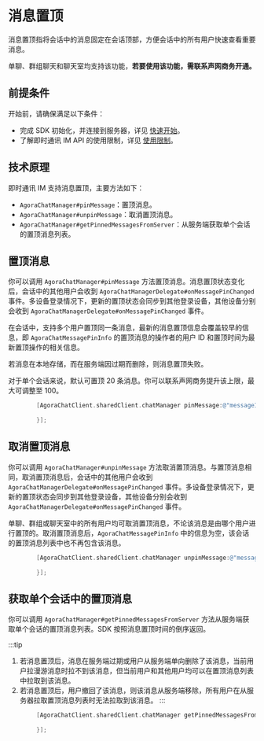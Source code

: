 # 消息置顶

消息置顶指将会话中的消息固定在会话顶部，方便会话中的所有用户快速查看重要消息。

单聊、群组聊天和聊天室均支持该功能，**若要使用该功能，需联系声网商务开通。**

## 前提条件

开始前，请确保满足以下条件：

- 完成 SDK 初始化，并连接到服务器，详见 [快速开始](quickstart.html)。
- 了解即时通讯 IM API 的使用限制，详见 [使用限制](limitation.html)。

## 技术原理

即时通讯 IM 支持消息置顶，主要方法如下：

- `AgoraChatManager#pinMessage`：置顶消息。
- `AgoraChatManager#unpinMessage`：取消置顶消息。
- `AgoraChatManager#getPinnedMessagesFromServer`：从服务端获取单个会话的置顶消息列表。

## 置顶消息

你可以调用 `AgoraChatManager#pinMessage` 方法置顶消息。消息置顶状态变化后，会话中的其他用户会收到 `AgoraChatManagerDelegate#onMessagePinChanged` 事件。多设备登录情况下，更新的置顶状态会同步到其他登录设备，其他设备分别会收到 `AgoraChatManagerDelegate#onMessagePinChanged` 事件。

在会话中，支持多个用户置顶同一条消息，最新的消息置顶信息会覆盖较早的信息，即 `AgoraChatMessagePinInfo` 的置顶消息的操作者的用户 ID 和置顶时间为最新置顶操作的相关信息。

若消息在本地存储，而在服务端因过期而删除，则消息置顶失败。

对于单个会话来说，默认可置顶 20 条消息。你可以联系声网商务提升该上限，最大可调整至 100。

```objectivec
        [AgoraChatClient.sharedClient.chatManager pinMessage:@"messageId" completion:^(AgoraChatMessage * _Nullable message, AgoraChatError * _Nullable aError) {
            
        }];
```

## 取消置顶消息

你可以调用 `AgoraChatManager#unpinMessage` 方法取消置顶消息。与置顶消息相同，取消置顶消息后，会话中的其他用户会收到 `AgoraChatManagerDelegate#onMessagePinChanged` 事件。多设备登录情况下，更新的置顶状态会同步到其他登录设备，其他设备分别会收到 `AgoraChatManagerDelegate#onMessagePinChanged` 事件。

单聊、群组或聊天室中的所有用户均可取消置顶消息，不论该消息是由哪个用户进行置顶的。取消置顶消息后，`AgoraChatMessagePinInfo` 中的信息为空，该会话的置顶消息列表中也不再包含该消息。


```objectivec
        [AgoraChatClient.sharedClient.chatManager unpinMessage:@"messageId" completion:^(AgoraChatMessage * _Nullable message, AgoraChatError * _Nullable aError) {
            
        }];
```

## 获取单个会话中的置顶消息

你可以调用 `AgoraChatManager#getPinnedMessagesFromServer` 方法从服务端获取单个会话的置顶消息列表。SDK 按照消息置顶时间的倒序返回。

:::tip
1. 若消息置顶后，消息在服务端过期或用户从服务端单向删除了该消息，当前用户拉漫游消息时拉不到该消息，但当前用户和其他用户均可以在置顶消息列表中拉取到该消息。
2. 若消息置顶后，用户撤回了该消息，则该消息从服务端移除，所有用户在从服务器拉取置顶消息列表时无法拉取到该消息。
:::


```objectivec
        [AgoraChatClient.sharedClient.chatManager getPinnedMessagesFromServer:@"conversationId" completion:^(NSArray<AgoraChatMessage *> * _Nullable messages, AgoraChatError * _Nullable aError) {
            
        }];
```
